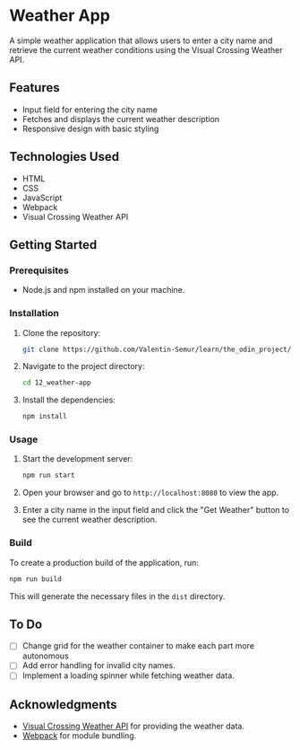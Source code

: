 # Weather App

A simple weather application that allows users to enter a city name and retrieve the current weather conditions using the Visual Crossing Weather API.

## Features

- Input field for entering the city name
- Fetches and displays the current weather description
- Responsive design with basic styling

## Technologies Used

- HTML
- CSS
- JavaScript
- Webpack
- Visual Crossing Weather API

## Getting Started

### Prerequisites

- Node.js and npm installed on your machine.

### Installation

1. Clone the repository:

   ```bash
   git clone https://github.com/Valentin-Semur/learn/the_odin_project/odin_projects/12_weather-app.git
   ```

2. Navigate to the project directory:

   ```bash
   cd 12_weather-app
   ```

3. Install the dependencies:

   ```bash
   npm install
   ```

### Usage

1. Start the development server:

   ```bash
   npm run start
   ```

2. Open your browser and go to `http://localhost:8080` to view the app.

3. Enter a city name in the input field and click the "Get Weather" button to see the current weather description.

### Build

To create a production build of the application, run:

```bash
npm run build
```

This will generate the necessary files in the `dist` directory.

## To Do

- [ ] Change grid for the weather container to make each part more autonomous
- [ ] Add error handling for invalid city names.
- [ ] Implement a loading spinner while fetching weather data.

## Acknowledgments

- [Visual Crossing Weather API](https://www.visualcrossing.com/weather-api) for providing the weather data.
- [Webpack](https://webpack.js.org/) for module bundling.
